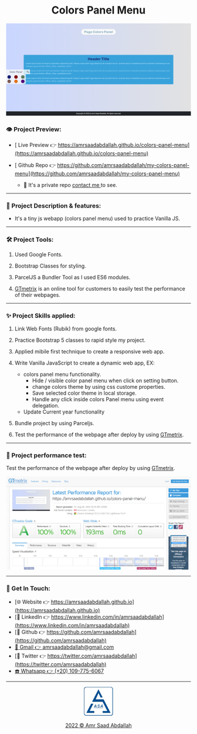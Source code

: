 <h1 align="center">  Colors Panel Menu </h1>



<a href="https://amrsaadabdallah.github.io/colors-panel-menu" target="_blank">
<img src="./info/colors-panel-menu.png" alt="colors-panel-menu Project viewport Image">
</a>


### 👁️ Project Preview:

- [ Live Preview 👉 https://amrsaadabdallah.github.io/colors-panel-menu](https://amrsaadabdallah.github.io/colors-panel-menu)


- [ Github Repo 👉 https://github.com/amrsaadabdallah/my-colors-panel-menu](https://github.com/amrsaadabdallah/my-colors-panel-menu)
  - 🚩 It's a private repo <a target="_blank" href="mailto:amrsaadabdallah@gmail.com">contact me </a>to see.

---

### 📝 Project Description & features:

- It's a tiny js webapp (colors panel menu) used to practice Vanilla JS.

---

### 🛠️ Project Tools:

1. Used Google Fonts.

1. Bootstrap Classes for styling.

1. ParcelJS a Bundler Tool as I used ES6 modules.

1. [GTmetrix](https://gtmetrix.com/) is an online tool for customers to easily test the performance of their webpages.

---

### :sparkles: Project Skills applied:

1. Link Web Fonts (Rubik) from google fonts.

1. Practice Bootstrap 5 classes to rapid style my project.

1. Applied mibile first technique to create a responsive web app.

1. Write Vanilla JavaScript to create a dynamic web app, EX:

   - colors panel menu functionality.
     - Hide / visible color panel menu when click on setting button.
     - change colors theme by using css custome properties.
     - Save selected color theme in local storage.
     - Handle any click inside colors Panel menu using event delegation.
   - Update Current year functionality

1. Bundle project by using Parceljs.

1. Test the performance of the webpage after deploy by using [GTmetrix](https://gtmetrix.com/).

---

### 🧪 Project performance test:

Test the performance of the webpage after deploy by using [GTmetrix](https://gtmetrix.com/).

![Project Performane result](./info/colors-panel-menu-performance.jpg)

---

### 👋 Get In Touch:

- [🌐 Website 👉 https://amrsaadabdallah.github.io](https://amrsaadabdallah.github.io)
- [👔 LinkedIn 👉 https://www.linkedin.com/in/amrsaadabdallah](https://www.linkedin.com/in/amrsaadabdallah)
- [🌟 Github 👉 https://github.com/amrsaadabdallah](https://github.com/amrsaadabdallah)
- [📧 Gmail 👉 amrsaadabdallah@gmail.com](mailto:amrsaadabdallah@gmail.com)
- [🐤 Twitter 👉 https://twitter.com/amrsaadabdallah](https://twitter.com/amrsaadabdallah)
- [:phone: Whatsapp 👉 (+20) 109-775-6067](https://api.whatsapp.com/send/?phone=%2B2001097756067&text&type=phone_number&app_absent=0)

---

<div align="center">
<a target="_blank" href="https://amrsaadabdallah.github.io">
<img  src="./info/asa-logo.svg" alt="asa logo" width="80px">
<p style="margin-bottom:0"> 2022 &copy; Amr Saad Abdallah </p>
</a>
</div>
